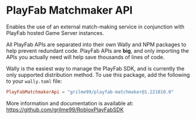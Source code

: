 # PlayFab Matchmaker API

Enables the use of an external match-making service in conjunction with PlayFab hosted Game Server instances.

All PlayFab APIs are separated into their own Wally and NPM packages to help prevent redundant code.
PlayFab APIs are **big**, and only importing the APIs you actually need will help save thousands of lines of code.

Wally is the easiest way to manage the PlayFab SDK, and is currently the only supported distribution method.
To use this package, add the following to your `wally.toml` file:

```toml
PlayFabMatchmakerApi = "grilme99/playfab-matchmaker@1.221010.0"
```

More information and documentation is available at:
https://github.com/grilme99/RobloxPlayFabSDK
